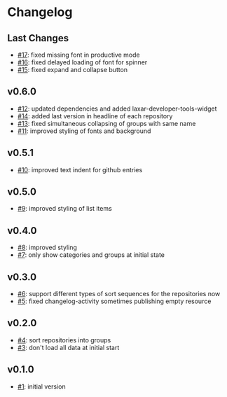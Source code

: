 # Changelog

## Last Changes

- [#17](https://github.com/LaxarApps/changelog-viewer-client/issues/17): fixed missing font in productive mode
- [#16](https://github.com/LaxarApps/changelog-viewer-client/issues/16): fixed delayed loading of font for spinner
- [#15](https://github.com/LaxarApps/changelog-viewer-client/issues/15): fixed expand and collapse button


## v0.6.0

- [#12](https://github.com/LaxarApps/changelog-viewer-client/issues/12): updated dependencies and added laxar-developer-tools-widget
- [#14](https://github.com/LaxarApps/changelog-viewer-client/issues/14): added last version in headline of each repository
- [#13](https://github.com/LaxarApps/changelog-viewer-client/issues/13): fixed simultaneous collapsing of groups with same name
- [#11](https://github.com/LaxarApps/changelog-viewer-client/issues/11): improved styling of fonts and background


## v0.5.1

- [#10](https://github.com/LaxarApps/changelog-viewer-client/issues/10): improved text indent for github entries


## v0.5.0

- [#9](https://github.com/LaxarApps/changelog-viewer-client/issues/9): improved styling of list items


## v0.4.0

- [#8](https://github.com/LaxarApps/changelog-viewer-client/issues/8): improved styling
- [#7](https://github.com/LaxarApps/changelog-viewer-client/issues/7): only show categories and groups at initial state


## v0.3.0

- [#6](https://github.com/LaxarApps/changelog-viewer-client/issues/6): support different types of sort sequences for the repositories now
- [#5](https://github.com/LaxarApps/changelog-viewer-client/issues/5): fixed changelog-activity sometimes publishing empty resource


## v0.2.0

- [#4](https://github.com/LaxarApps/changelog-viewer-client/issues/4): sort repositories into groups
- [#3](https://github.com/LaxarApps/changelog-viewer-client/issues/3): don't load all data at initial start


## v0.1.0

- [#1](https://github.com/LaxarApps/changelog-viewer-client/issues/1): initial version
